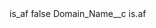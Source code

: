 <?xml version="1.0" encoding="UTF-8"?>
<CustomMetadata xmlns="http://soap.sforce.com/2006/04/metadata" xmlns:xsi="http://www.w3.org/2001/XMLSchema-instance" xmlns:xsd="http://www.w3.org/2001/XMLSchema">
    <label>is_af</label>
    <protected>false</protected>
    <values>
        <field>Domain_Name__c</field>
        <value xsi:type="xsd:string">is.af</value>
    </values>
</CustomMetadata>

